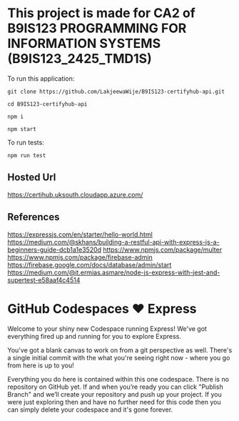 # This project is made for CA2 of B9IS123 PROGRAMMING FOR INFORMATION SYSTEMS (B9IS123_2425_TMD1S)


To run this application:

```
git clone https://github.com/LakjeewaWije/B9IS123-certifyhub-api.git
```

```
cd B9IS123-certifyhub-api
```

```
npm i
```

```
npm start
```

To run tests:

```
npm run test
```

## Hosted Url

https://certihub.uksouth.cloudapp.azure.com/

## References

https://expressjs.com/en/starter/hello-world.html
https://medium.com/@skhans/building-a-restful-api-with-express-js-a-beginners-guide-dcb1a1e3520d
https://www.npmjs.com/package/multer
https://www.npmjs.com/package/firebase-admin
https://firebase.google.com/docs/database/admin/start
https://medium.com/@it.ermias.asmare/node-js-express-with-jest-and-supertest-e58aaf4c4514

# GitHub Codespaces ♥️ Express

Welcome to your shiny new Codespace running Express! We've got everything fired up and running for you to explore Express.

You've got a blank canvas to work on from a git perspective as well. There's a single initial commit with the what you're seeing right now - where you go from here is up to you!

Everything you do here is contained within this one codespace. There is no repository on GitHub yet. If and when you’re ready you can click "Publish Branch" and we’ll create your repository and push up your project. If you were just exploring then and have no further need for this code then you can simply delete your codespace and it's gone forever.